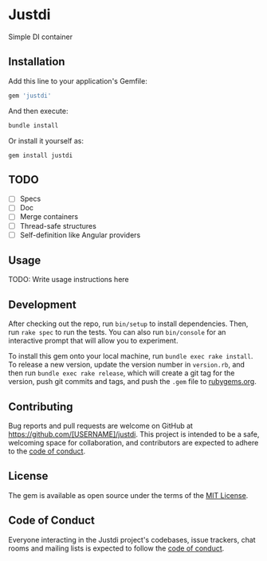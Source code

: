 # Justdi

Simple DI container

## Installation

Add this line to your application's Gemfile:

```ruby
gem 'justdi'
```

And then execute:

```bash
bundle install
```

Or install it yourself as:

```
gem install justdi
```

## TODO

* [ ] Specs
* [ ] Doc
* [ ] Merge containers
* [ ] Thread-safe structures
* [ ] Self-definition like Angular providers

## Usage

TODO: Write usage instructions here

## Development

After checking out the repo, run `bin/setup` to install dependencies. Then, run `rake spec` to run the tests. You can also run `bin/console` for an interactive prompt that will allow you to experiment.

To install this gem onto your local machine, run `bundle exec rake install`. To release a new version, update the version number in `version.rb`, and then run `bundle exec rake release`, which will create a git tag for the version, push git commits and tags, and push the `.gem` file to [rubygems.org](https://rubygems.org).

## Contributing

Bug reports and pull requests are welcome on GitHub at https://github.com/[USERNAME]/justdi. This project is intended to be a safe, welcoming space for collaboration, and contributors are expected to adhere to the [code of conduct](https://github.com/[USERNAME]/justdi/blob/master/CODE_OF_CONDUCT.md).


## License

The gem is available as open source under the terms of the [MIT License](https://opensource.org/licenses/MIT).

## Code of Conduct

Everyone interacting in the Justdi project's codebases, issue trackers, chat rooms and mailing lists is expected to follow the [code of conduct](https://github.com/[USERNAME]/justdi/blob/master/CODE_OF_CONDUCT.md).
